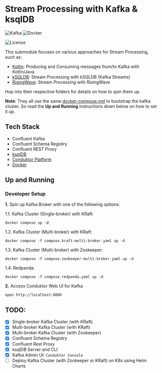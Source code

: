 # Stream Processing with Kafka & ksqlDB

![Kafka](https://img.shields.io/badge/Confluent_Kafka-7.6.x-141414?style=flat&logo=apachekafka&logoColor=white&labelColor=141414)
![Docker](https://img.shields.io/badge/Docker-329DEE?style=flat&logo=docker&logoColor=white&labelColor=329DEE)

![License](https://img.shields.io/badge/license-CC--BY--SA--4.0-31393F?style=flat&logo=creativecommons&logoColor=black&labelColor=white)

This submodule focuses on various approaches for Stream Processing, such as:

- [Kotlin](kotlin/): Producing and Consuming messages from/to Kafka with Kotlin/Java
- [kSQLDB](ksqldb/): Stream Processing with kSQLDB (Kafka Streams)
- [RisingWave](risingwave/): Stream Processing with RisingWave

Hop into their respective folders for details on how to spin them up.

**Note**: They all use the same [docker-compose.yml](docker-compose.yml) to bootstrap the kafka cluster. So read the **Up and Running** instructions down below on how to set it up.


## Tech Stack
- Confluent Kafka
- Confluent Schema Registry
- Confluent REST Proxy
- [ksqlDB](https://ksqldb.io/)
- [Conduktor Platform](https://v2.conduktor.io/)
- [Docker](https://docs.docker.com/get-docker/)


## Up and Running

### Developer Setup

**1.** Spin up Kafka Broker with one of the following options:

1.1. Kafka Cluster (Single-broker) with KRaft:
```shell
docker compose up -d
```

1.2. Kafka Cluster (Multi-broker) with KRaft:
```shell
docker compose -f compose.kraft-multi-broker.yaml up -d
```

1.3. Kafka Cluster (Multi-broker) with Zookeeper:
```shell
docker compose -f compose.zookeeper-multi-broker.yaml up -d
```

1.4. Redpanda:
```shell
docker compose -f compose.redpanda.yaml up -d
```

**2.** Access Conduktor Web UI for Kafka
```shell
open http://localhost:8080
```

## TODO:
- [x] Single-broker Kafka Cluster (with KRaft)
- [x] Multi-broker Kafka Cluster (with KRaft)
- [x] Multi-broker Kafka Cluster (with Zookeeper)
- [x] Confluent Schema Registry
- [x] Confluent Rest Proxy
- [x] ksqlDB Server and CLI
- [x] Kafka Admin UI: `Conduktor Console`
- [ ] Deploy Kafka Cluster (with Zookeeper or KRaft) on K8s using Helm Charts
